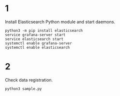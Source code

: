 # 1
Install Elasticsearch Python module and start daemons.
```
python3 -m pip install elasticsearch
service grafana-server start
service elasticsearch start
systemctl enable grafana-server
systemctl enable elasticsearch
```

# 2
Check data registration.
```
python3 sample.py
```